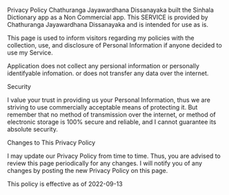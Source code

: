 Privacy Policy Chathuranga Jayawardhana Dissanayaka built the Sinhala Dictionary app as a Non Commercial app. This SERVICE is provided by Chathuranga Jayawardhana Dissanayaka and is intended for use as is.

This page is used to inform visitors regarding my policies with the collection, use, and disclosure of Personal Information if anyone decided to use my Service.

Application does not collect any persional information or personally identifyable infomation. or does not transfer any data over the internet.

Security

I value your trust in providing us your Personal Information, thus we are striving to use commercially acceptable means of protecting it. But remember that no method of transmission over the internet, or method of electronic storage is 100% secure and reliable, and I cannot guarantee its absolute security.

Changes to This Privacy Policy

I may update our Privacy Policy from time to time. Thus, you are advised to review this page periodically for any changes. I will notify you of any changes by posting the new Privacy Policy on this page.

This policy is effective as of 2022-09-13
